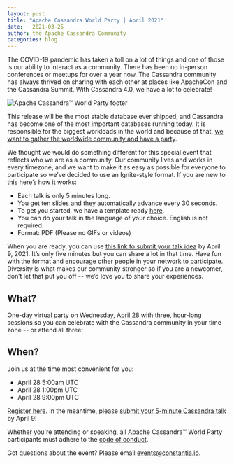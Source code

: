 ```yaml
---
layout: post
title: "Apache Cassandra World Party | April 2021"
date:   2021-03-25
author: the Apache Cassandra Community
categories: blog
---
```


The COVID-19 pandemic has taken a toll on a lot of things and one of those is our ability to interact as a community. There has been no in-person conferences or meetups for over a year now. The Cassandra community has always thrived on sharing with each other at places like ApacheCon and the Cassandra Summit. With Cassandra 4.0, we have a lot to celebrate!

![Apache Cassandra™ World Party footer](/img/world-party-2021-footer.png)

This release will be the most stable database ever shipped, and Cassandra has become one of the most important databases running today. It is responsible for the biggest workloads in the world and because of that, [we want to gather the worldwide community and have a party](https://hopin.com/events/apache-cassandra-4-0-world-party).

We thought we would do something different for this special event that reflects who we are as a community. Our community lives and works in every timezone, and we want to make it as easy as possible for everyone to participate so we’ve decided to use an Ignite-style format. If you are new to this here’s how it works:

* Each talk is only 5 minutes long.
* You get ten slides and they automatically advance every 30 seconds.
* To get you started, we have a template ready [here](https://docs.google.com/presentation/d/1cWta8H88xXolEdS-HFo9nzp1GI5v_VkCHo5dmoKqozY/edit#slide=id.gc922c7a35f_0_106).
* You can do your talk in the language of your choice. English is not required.
* Format: PDF (Please no GIFs or videos)

When you are ready, you can use [this link to submit your talk idea](https://sessionize.com/cassandra) by April 9, 2021. It’s only five minutes but you can share a lot in that time. Have fun with the format and encourage other people in your network to participate. Diversity is what makes our community stronger so if you are a newcomer, don’t let that put you off -- we’d love you to share your experiences.

## What?

One-day virtual party on Wednesday, April 28 with three, hour-long sessions so you can celebrate with the Cassandra community in your time zone -- or attend all three!

## When?

Join us at the time most convenient for you:

* April 28 5:00am UTC
* April 28 1:00pm UTC
* April 28 9:00pm UTC

[Register here](https://hopin.com/events/apache-cassandra-4-0-world-party). In the meantime, please [submit your 5-minute Cassandra talk](https://sessionize.com/cassandra) by April 9!

Whether you're attending or speaking, all Apache Cassandra™ World Party participants must adhere to the [code of conduct](https://www.apache.org/foundation/policies/anti-harassment.html).

Got questions about the event? Please email [events@constantia.io](mailto:events@constantia.io).

